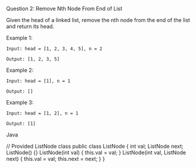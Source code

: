 Question 2: Remove Nth Node From End of List

Given the head of a linked list, remove the nth node from the end of the list and return its head.

Example 1:

    Input: head = [1, 2, 3, 4, 5], n = 2

    Output: [1, 2, 3, 5]

Example 2:

    Input: head = [1], n = 1

    Output: []

Example 3:

    Input: head = [1, 2], n = 1

    Output: [1]

Java

// Provided ListNode class
public class ListNode {
    int val;
    ListNode next;
    ListNode() {}
    ListNode(int val) { this.val = val; }
    ListNode(int val, ListNode next) { this.val = val; this.next = next; }
}